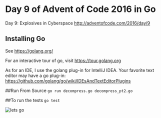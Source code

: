 # Day 9 of Advent of Code 2016 in Go
Day 9: Explosives in Cyberspace
http://adventofcode.com/2016/day/9

## Installing Go
See https://golang.org/

For an interactive tour of go, visit https://tour.golang.org

As for an IDE, I use the golang plug-in for IntelliJ IDEA.
Your favorite text editor may have a go plug-in:
https://github.com/golang/go/wiki/IDEsAndTextEditorPlugins

##Run From Source
`go run decompress.go decompress_pt2.go`

##To run the tests
`go test`

![lets go](http://i.imgur.com/sDBaVEy.png)


